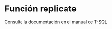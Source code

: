 ﻿---
FunctionName: "replicate"
FunctionType: "SQL"
Autogenerated: true
---

# Función  replicate

Consulte la documentación en el manual de T-SQL
